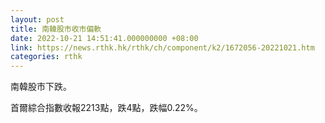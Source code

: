 ```yaml
---
layout: post
title: 南韓股市收市偏軟
date: 2022-10-21 14:51:41.000000000 +08:00
link: https://news.rthk.hk/rthk/ch/component/k2/1672056-20221021.htm
categories: rthk
---
```


南韓股市下跌。

首爾綜合指數收報2213點，跌4點，跌幅0.22%。
